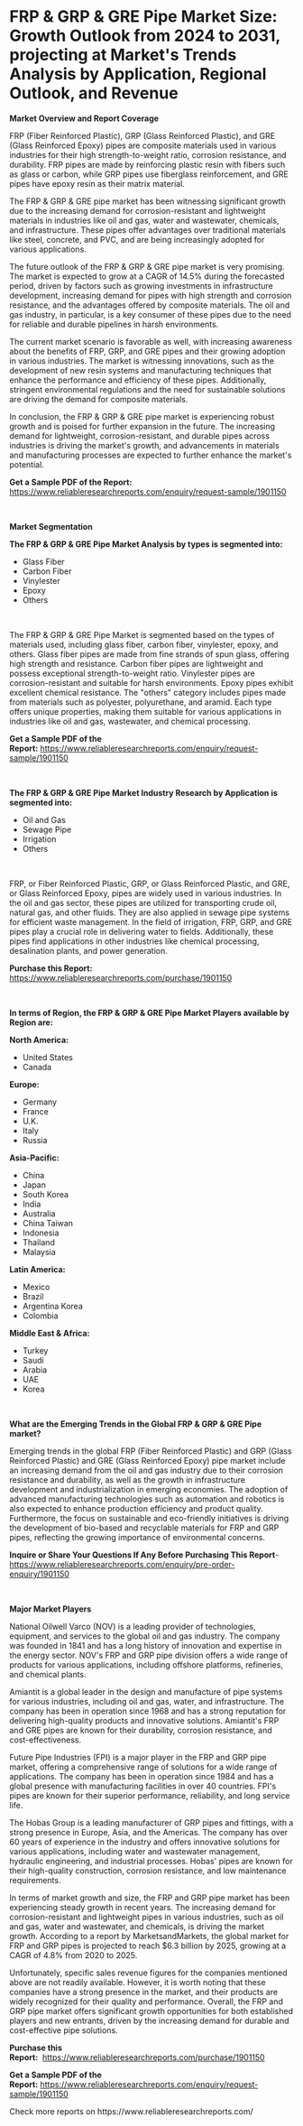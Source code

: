 <p><h1>FRP & GRP & GRE Pipe Market Size: Growth Outlook from 2024 to 2031, projecting at Market's Trends Analysis by Application, Regional Outlook, and Revenue</h1></p><p><strong>Market Overview and Report Coverage</strong></p>
<p><p>FRP (Fiber Reinforced Plastic), GRP (Glass Reinforced Plastic), and GRE (Glass Reinforced Epoxy) pipes are composite materials used in various industries for their high strength-to-weight ratio, corrosion resistance, and durability. FRP pipes are made by reinforcing plastic resin with fibers such as glass or carbon, while GRP pipes use fiberglass reinforcement, and GRE pipes have epoxy resin as their matrix material.</p><p>The FRP & GRP & GRE pipe market has been witnessing significant growth due to the increasing demand for corrosion-resistant and lightweight materials in industries like oil and gas, water and wastewater, chemicals, and infrastructure. These pipes offer advantages over traditional materials like steel, concrete, and PVC, and are being increasingly adopted for various applications.</p><p>The future outlook of the FRP & GRP & GRE pipe market is very promising. The market is expected to grow at a CAGR of 14.5% during the forecasted period, driven by factors such as growing investments in infrastructure development, increasing demand for pipes with high strength and corrosion resistance, and the advantages offered by composite materials. The oil and gas industry, in particular, is a key consumer of these pipes due to the need for reliable and durable pipelines in harsh environments.</p><p>The current market scenario is favorable as well, with increasing awareness about the benefits of FRP, GRP, and GRE pipes and their growing adoption in various industries. The market is witnessing innovations, such as the development of new resin systems and manufacturing techniques that enhance the performance and efficiency of these pipes. Additionally, stringent environmental regulations and the need for sustainable solutions are driving the demand for composite materials.</p><p>In conclusion, the FRP & GRP & GRE pipe market is experiencing robust growth and is poised for further expansion in the future. The increasing demand for lightweight, corrosion-resistant, and durable pipes across industries is driving the market's growth, and advancements in materials and manufacturing processes are expected to further enhance the market's potential.</p></p>
<p><strong>Get a Sample PDF of the Report:</strong> <a href="https://www.reliableresearchreports.com/enquiry/request-sample/1901150">https://www.reliableresearchreports.com/enquiry/request-sample/1901150</a></p>
<p>&nbsp;</p>
<p><strong>Market Segmentation</strong></p>
<p><strong>The FRP & GRP & GRE Pipe Market Analysis by types is segmented into:</strong></p>
<p><ul><li>Glass Fiber</li><li>Carbon Fiber</li><li>Vinylester</li><li>Epoxy</li><li>Others</li></ul></p>
<p>&nbsp;</p>
<p><p>The FRP & GRP & GRE Pipe Market is segmented based on the types of materials used, including glass fiber, carbon fiber, vinylester, epoxy, and others. Glass fiber pipes are made from fine strands of spun glass, offering high strength and resistance. Carbon fiber pipes are lightweight and possess exceptional strength-to-weight ratio. Vinylester pipes are corrosion-resistant and suitable for harsh environments. Epoxy pipes exhibit excellent chemical resistance. The "others" category includes pipes made from materials such as polyester, polyurethane, and aramid. Each type offers unique properties, making them suitable for various applications in industries like oil and gas, wastewater, and chemical processing.</p></p>
<p><strong>Get a Sample PDF of the Report:</strong>&nbsp;<a href="https://www.reliableresearchreports.com/enquiry/request-sample/1901150">https://www.reliableresearchreports.com/enquiry/request-sample/1901150</a></p>
<p>&nbsp;</p>
<p><strong>The FRP & GRP & GRE Pipe Market Industry Research by Application is segmented into:</strong></p>
<p><ul><li>Oil and Gas</li><li>Sewage Pipe</li><li>Irrigation</li><li>Others</li></ul></p>
<p>&nbsp;</p>
<p><p>FRP, or Fiber Reinforced Plastic, GRP, or Glass Reinforced Plastic, and GRE, or Glass Reinforced Epoxy, pipes are widely used in various industries. In the oil and gas sector, these pipes are utilized for transporting crude oil, natural gas, and other fluids. They are also applied in sewage pipe systems for efficient waste management. In the field of irrigation, FRP, GRP, and GRE pipes play a crucial role in delivering water to fields. Additionally, these pipes find applications in other industries like chemical processing, desalination plants, and power generation.</p></p>
<p><strong>Purchase this Report:</strong>&nbsp; <a href="https://www.reliableresearchreports.com/purchase/1901150">https://www.reliableresearchreports.com/purchase/1901150</a></p>
<p>&nbsp;</p>
<p><strong>In terms of Region, the FRP & GRP & GRE Pipe Market Players available by Region are:</strong></p>
<p>
    <p> <strong> North America: </strong>
        <ul>
            <li>United States</li>
            <li>Canada</li>
        </ul>
        </p> 
    <p> <strong> Europe: </strong>
        <ul>
            <li>Germany</li>
            <li>France</li>
            <li>U.K.</li>
            <li>Italy</li>
            <li>Russia</li>
        </ul>
        </p> 
    <p> <strong> Asia-Pacific: </strong>
        <ul>
            <li>China</li>
            <li>Japan</li>
            <li>South Korea</li>
            <li>India</li>
            <li>Australia</li>
            <li>China Taiwan</li>
            <li>Indonesia</li>
            <li>Thailand</li>
            <li>Malaysia</li>
        </ul>
        </p> 
    <p> <strong> Latin America: </strong>
        <ul>
            <li>Mexico</li>
            <li>Brazil</li>
            <li>Argentina Korea</li>
            <li>Colombia</li>
        </ul>
        </p> 
    <p> <strong> Middle East & Africa: </strong>
        <ul>
            <li>Turkey</li>
            <li>Saudi</li>
            <li>Arabia</li>
            <li>UAE</li>
            <li>Korea</li>
        </ul>
    </p>
    </p>
<p>&nbsp;</p>
<p><strong>What are the Emerging Trends in the Global FRP & GRP & GRE Pipe market?</strong></p>
<p><p>Emerging trends in the global FRP (Fiber Reinforced Plastic) and GRP (Glass Reinforced Plastic) and GRE (Glass Reinforced Epoxy) pipe market include an increasing demand from the oil and gas industry due to their corrosion resistance and durability, as well as the growth in infrastructure development and industrialization in emerging economies. The adoption of advanced manufacturing technologies such as automation and robotics is also expected to enhance production efficiency and product quality. Furthermore, the focus on sustainable and eco-friendly initiatives is driving the development of bio-based and recyclable materials for FRP and GRP pipes, reflecting the growing importance of environmental concerns.</p></p>
<p><strong>Inquire or Share Your Questions If Any Before Purchasing This Report</strong>- <a href="https://www.reliableresearchreports.com/enquiry/pre-order-enquiry/1901150">https://www.reliableresearchreports.com/enquiry/pre-order-enquiry/1901150</a></p>
<p>&nbsp;</p>
<p><strong>Major Market Players</strong></p>
<p><p>National Oilwell Varco (NOV) is a leading provider of technologies, equipment, and services to the global oil and gas industry. The company was founded in 1841 and has a long history of innovation and expertise in the energy sector. NOV's FRP and GRP pipe division offers a wide range of products for various applications, including offshore platforms, refineries, and chemical plants.</p><p>Amiantit is a global leader in the design and manufacture of pipe systems for various industries, including oil and gas, water, and infrastructure. The company has been in operation since 1968 and has a strong reputation for delivering high-quality products and innovative solutions. Amiantit's FRP and GRE pipes are known for their durability, corrosion resistance, and cost-effectiveness.</p><p>Future Pipe Industries (FPI) is a major player in the FRP and GRP pipe market, offering a comprehensive range of solutions for a wide range of applications. The company has been in operation since 1984 and has a global presence with manufacturing facilities in over 40 countries. FPI's pipes are known for their superior performance, reliability, and long service life.</p><p>The Hobas Group is a leading manufacturer of GRP pipes and fittings, with a strong presence in Europe, Asia, and the Americas. The company has over 60 years of experience in the industry and offers innovative solutions for various applications, including water and wastewater management, hydraulic engineering, and industrial processes. Hobas' pipes are known for their high-quality construction, corrosion resistance, and low maintenance requirements.</p><p>In terms of market growth and size, the FRP and GRP pipe market has been experiencing steady growth in recent years. The increasing demand for corrosion-resistant and lightweight pipes in various industries, such as oil and gas, water and wastewater, and chemicals, is driving the market growth. According to a report by MarketsandMarkets, the global market for FRP and GRP pipes is projected to reach $6.3 billion by 2025, growing at a CAGR of 4.8% from 2020 to 2025.</p><p>Unfortunately, specific sales revenue figures for the companies mentioned above are not readily available. However, it is worth noting that these companies have a strong presence in the market, and their products are widely recognized for their quality and performance. Overall, the FRP and GRP pipe market offers significant growth opportunities for both established players and new entrants, driven by the increasing demand for durable and cost-effective pipe solutions.</p></p>
<p><strong>Purchase this Report:</strong>&nbsp;&nbsp;<a href="https://www.reliableresearchreports.com/purchase/1901150">https://www.reliableresearchreports.com/purchase/1901150</a></p>
<p></p>
<p><strong>Get a Sample PDF of the Report:</strong>&nbsp;<a href="https://www.reliableresearchreports.com/enquiry/request-sample/1901150">https://www.reliableresearchreports.com/enquiry/request-sample/1901150</a></p>
<p>Check more reports on https://www.reliableresearchreports.com/</p>